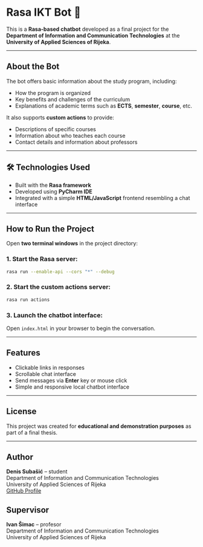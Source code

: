 # Rasa IKT Bot 🤖

This is a **Rasa-based chatbot** developed as a final project for the **Department of Information and Communication Technologies** at the **University of Applied Sciences of Rijeka**.

---

##  About the Bot

The bot offers basic information about the study program, including:

- How the program is organized  
- Key benefits and challenges of the curriculum  
- Explanations of academic terms such as **ECTS**, **semester**, **course**, etc.

It also supports **custom actions** to provide:

- Descriptions of specific courses  
- Information about who teaches each course  
- Contact details and information about professors  

---

## 🛠 Technologies Used

- Built with the **Rasa framework**
- Developed using **PyCharm IDE**
- Integrated with a simple **HTML/JavaScript** frontend resembling a chat interface

---

##  How to Run the Project

Open **two terminal windows** in the project directory:

### 1. Start the Rasa server:

```bash
rasa run --enable-api --cors "*" --debug
```

### 2. Start the custom actions server:

```bash
rasa run actions
```

### 3. Launch the chatbot interface:

Open `index.html` in your browser to begin the conversation.

---

##  Features

- Clickable links in responses  
- Scrollable chat interface  
- Send messages via **Enter** key or mouse click  
- Simple and responsive local chatbot interface  

---

##  License

This project was created for **educational and demonstration purposes** as part of a final thesis.

--- 

##  Author

**Denis Subašić** – student  
Department of Information and Communication Technologies  
University of Applied Sciences of Rijeka  
[GitHub Profile](https://github.com/deniro1221)

##  Supervisor

**Ivan Šimac** – profesor  
Department of Information and Communication Technologies  
University of Applied Sciences of Rijeka